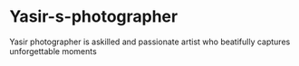 # Yasir-s-photographer
Yasir photographer is askilled and passionate artist who beatifully captures unforgettable moments
